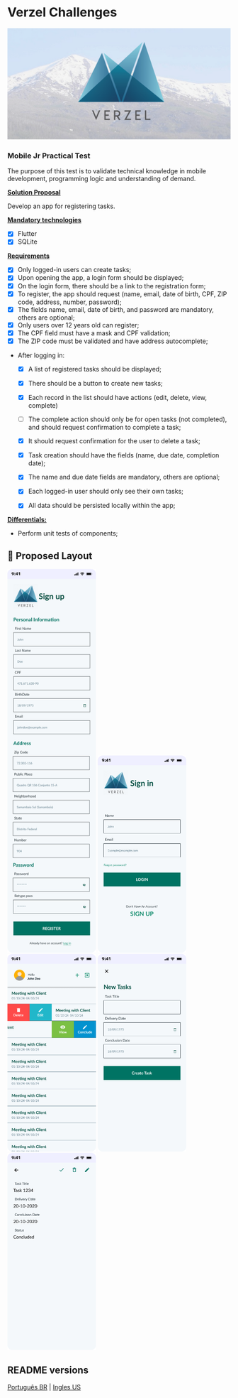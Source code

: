 # Verzel Challenges
![image](assets/readme/banner_verzel.png)

### Mobile Jr Practical Test

The purpose of this test is to validate technical knowledge in mobile development, programming logic and understanding of demand.

<u>**Solution Proposal**</u>

Develop an app for registering tasks.

<u>**Mandatory technologies**</u>
- [x] Flutter
- [x] SQLite

<u>**Requirements**</u>
- [x] Only logged-in users can create tasks;
- [x] Upon opening the app, a login form should be displayed;
- [x] On the login form, there should be a link to the registration form;
- [x] To register, the app should request (name, email, date of birth, CPF, ZIP code, address, number, password);
- [x] The fields name, email, date of birth, and password are mandatory, others are optional;
- [x] Only users over 12 years old can register;
- [x] The CPF field must have a mask and CPF validation;
- [x] The ZIP code must be validated and have address autocomplete;
- After logging in:
  - [x] A list of registered tasks should be displayed;
  - [x] There should be a button to create new tasks;
  - [x] Each record in the list should have actions (edit, delete, view, complete)
  - [ ] The complete action should only be for open tasks (not completed), and should request confirmation to complete a task;
  - [x] It should request confirmation for the user to delete a task;
  - [x] Task creation should have the fields (name, due date, completion date);
  - [x] The name and due date fields are mandatory, others are optional;
  - [x] Each logged-in user should only see their own tasks;
  - [x] All data should be persisted locally within the app;


<u>**Differentials:**</u>
- Perform unit tests of components;

## 🎨 Proposed Layout
<p align="left">
  <img src="assets/readme/sign_up.png" width="200px">
  <img src="assets/readme/sign_in.png" width="200px">
  <img src="assets/readme/task_list.png" width="200px">
  <img src="assets/readme/create_task.png" width="200px">
  <img src="assets/readme/view_task.png" width="200px">
  
</p>

## README versions
[Português BR](./README.md) | [Ingles US](./README-en.md)